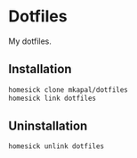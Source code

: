 # Dotfiles

My dotfiles.

## Installation

```sh
homesick clone mkapal/dotfiles
homesick link dotfiles
```

## Uninstallation

```sh
homesick unlink dotfiles
```

